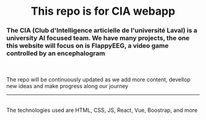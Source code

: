 <h1 align="center">This repo is for CIA webapp</h1>
<h3>The CIA (Club d'Intelligence articielle de l'université Laval) is a
university AI focused team. We have many projects, the one this website 
will focus on is FlappyEEG, a video game controlled by an encephalogram</h3>
<br>
<br>
The repo will be continuously updated as we add more content, devellop new 
ideas and make progress along our journey
<hr>
<br>
The technologies used are HTML, CSS, JS, React, Vue, Boostrap, and more
